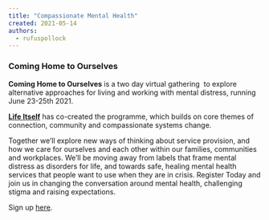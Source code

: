 ```yaml
---
title: "Compassionate Mental Health"
created: 2021-05-14
authors: 
  - rufuspollock
---
```


### Coming Home to Ourselves

**Coming Home to Ourselves** is a two day virtual gathering  to explore alternative approaches for living and working with mental distress, running June 23-25th 2021.

[**Life Itself**](https://lifeitself.org/about/) has co-created the programme, which builds on core themes of connection, community and compassionate systems change.

Together we’ll explore new ways of thinking about service provision, and how we care for ourselves and each other within our families, communities and workplaces. We’ll be moving away from labels that frame mental distress as disorders for life, and towards safe, healing mental health services that people want to use when they are in crisis. Register Today and join us in changing the conversation around mental health, challenging stigma and raising expectations.

Sign up [here](http://compassionatementalhealth.co.uk/events/coming-home-jun-2021).
